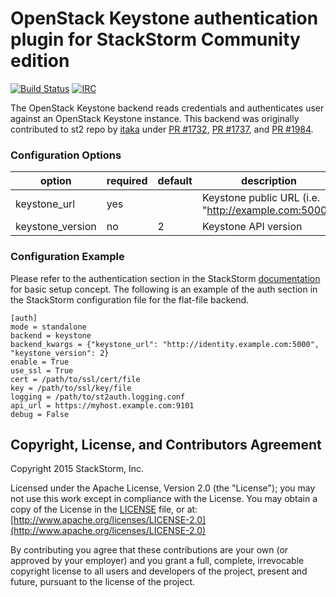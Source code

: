 # OpenStack Keystone authentication plugin for StackStorm Community edition

[![Build Status](https://api.travis-ci.org/StackStorm/st2-auth-backend-keystone.svg?branch=master)](https://travis-ci.org/StackStorm/st2-auth-backend-keystone) [![IRC](https://img.shields.io/irc/%23stackstorm.png)](http://webchat.freenode.net/?channels=stackstorm)

The OpenStack Keystone backend reads credentials and authenticates user against an OpenStack
Keystone instance. This backend was originally contributed to st2 repo by [itaka](
https://github.com/Itxaka) under [PR #1732](https://github.com/StackStorm/st2/pull/1732),
[PR #1737](https://github.com/StackStorm/st2/pull/1737), and 
[PR #1984](https://github.com/StackStorm/st2/pull/1984).

### Configuration Options

| option           | required | default | description                                              |
|------------------|----------|---------|----------------------------------------------------------|
| keystone_url     | yes      |         | Keystone public URL (i.e. "http://example.com:5000")     |
| keystone_version | no       | 2       | Keystone API version                                     |

### Configuration Example

Please refer to the authentication section in the StackStorm
[documentation](http://docs.stackstorm.com) for basic setup concept. The
following is an example of the auth section in the StackStorm configuration file for the flat-file
backend.

```
[auth]
mode = standalone
backend = keystone
backend_kwargs = {"keystone_url": "http://identity.example.com:5000", "keystone_version": 2}
enable = True
use_ssl = True
cert = /path/to/ssl/cert/file
key = /path/to/ssl/key/file
logging = /path/to/st2auth.logging.conf
api_url = https://myhost.example.com:9101
debug = False
```

## Copyright, License, and Contributors Agreement

Copyright 2015 StackStorm, Inc.

Licensed under the Apache License, Version 2.0 (the "License"); you may not use this work except in
compliance with the License. You may obtain a copy of the License in the [LICENSE](LICENSE) file,
or at: [http://www.apache.org/licenses/LICENSE-2.0](http://www.apache.org/licenses/LICENSE-2.0)

By contributing you agree that these contributions are your own (or approved by your employer) and 
you grant a full, complete, irrevocable copyright license to all users and developers of the
project, present and future, pursuant to the license of the project.
